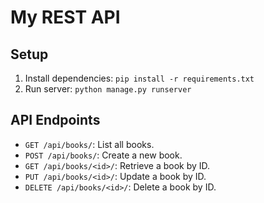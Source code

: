 # My REST API

## Setup
1. Install dependencies: `pip install -r requirements.txt`
2. Run server: `python manage.py runserver`

## API Endpoints
- `GET /api/books/`: List all books.
- `POST /api/books/`: Create a new book.
- `GET /api/books/<id>/`: Retrieve a book by ID.
- `PUT /api/books/<id>/`: Update a book by ID.
- `DELETE /api/books/<id>/`: Delete a book by ID.

